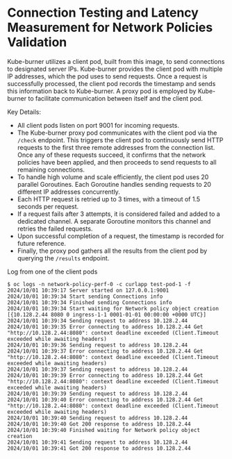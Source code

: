 # Connection Testing and Latency Measurement for Network Policies Validation

Kube-burner utilizes a client pod, built from this image, to send connections to designated server IPs. Kube-burner provides the client pod with multiple IP addresses, which the pod uses to send requests. Once a request is successfully processed, the client pod records the timestamp and sends this information back to Kube-burner. A proxy pod is employed by Kube-burner to facilitate communication between itself and the client pod.

Key Details:

- All client pods listen on port 9001 for incoming requests.
- The Kube-burner proxy pod communicates with the client pod via the `/check` endpoint. This triggers the client pod to continuously send HTTP requests to the first three remote addresses from the connection list. Once any of these requests succeed, it confirms that the network policies have been applied, and then proceeds to send requests to all remaining connections.
- To handle high volume and scale efficiently, the client pod uses 20 parallel Goroutines. Each Goroutine handles sending requests to 20 different IP addresses concurrently.
- Each HTTP request is retried up to 3 times, with a timeout of 1.5 seconds per request.
- If a request fails after 3 attempts, it is considered failed and added to a dedicated channel. A separate Goroutine monitors this channel and retries the failed requests.
- Upon successful completion of a request, the timestamp is recorded for future reference.
- Finally, the proxy pod gathers all the results from the client pod by querying the `/results` endpoint.

Log from one of the client pods

```shell
$ oc logs -n network-policy-perf-0 -c curlapp test-pod-1 -f
2024/10/01 10:39:17 Server started on 127.0.0.1:9001
2024/10/01 10:39:34 Start sending Connections info 
2024/10/01 10:39:34 Finished sending Connections info
2024/10/01 10:39:34 Start waiting for Network policy object creation  [{10.128.2.44 8080 0 ingress-1-1 0001-01-01 00:00:00 +0000 UTC}]
2024/10/01 10:39:34 Sending request to address 10.128.2.44
2024/10/01 10:39:35 Error connecting to address 10.128.2.44 Get "http://10.128.2.44:8080": context deadline exceeded (Client.Timeout exceeded while awaiting headers)
2024/10/01 10:39:36 Sending request to address 10.128.2.44
2024/10/01 10:39:37 Error connecting to address 10.128.2.44 Get "http://10.128.2.44:8080": context deadline exceeded (Client.Timeout exceeded while awaiting headers)
2024/10/01 10:39:37 Sending request to address 10.128.2.44
2024/10/01 10:39:39 Error connecting to address 10.128.2.44 Get "http://10.128.2.44:8080": context deadline exceeded (Client.Timeout exceeded while awaiting headers)
2024/10/01 10:39:39 Sending request to address 10.128.2.44
2024/10/01 10:39:40 Error connecting to address 10.128.2.44 Get "http://10.128.2.44:8080": context deadline exceeded (Client.Timeout exceeded while awaiting headers)
2024/10/01 10:39:40 Sending request to address 10.128.2.44
2024/10/01 10:39:40 Got 200 response to address 10.128.2.44
2024/10/01 10:39:40 Finished waiting for Network policy object creation 
2024/10/01 10:39:41 Sending request to address 10.128.2.44
2024/10/01 10:39:41 Got 200 response to address 10.128.2.44

```
